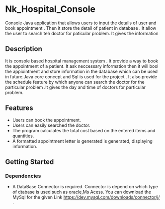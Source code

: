 # Nk_Hospital_Console
 Console Java application that allows users to input the details of user and book appointment .  Then it store the detail of patient in database .  It allow the user to search teh doctor for paticular problem. It gives the information 

 ## Description
 It is console based hospital management system . It provide a way to book the appointment of a patient. It ask neccessary information then it will bool the appiointment and store information in the database which can be used in future.Java core concept and Sql is used for the project . It also provide the schedule feature  by which anyone can search the doctor for the particular problem .It gives the day and time of doctors for particular problem. 

## Features
- Users can book the appointment.
- Users can easily searched the doctor.
- The program calculates the total cost based on the entered items and quantities.
- A formatted appointment letter is generated is generated, displaying information.

 ## Getting Started

 ### Dependencies
 - A DataBase Connector is required. Connector is depend on which type of dtabase is used such as oracle,Ms Acess. You can download the MySql for the given Link https://dev.mysql.com/downloads/connector/j/ .  
 
 
